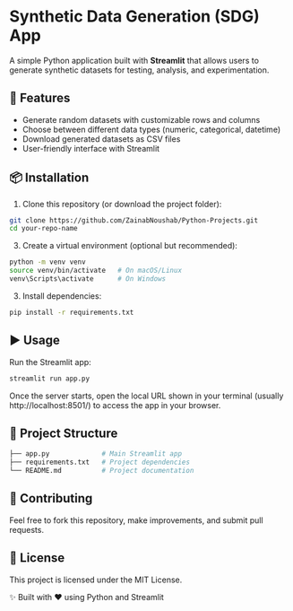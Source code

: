 # Synthetic Data Generation (SDG) App  

A simple Python application built with **Streamlit** that allows users to generate synthetic datasets for testing, analysis, and experimentation.  

## 🚀 Features  
- Generate random datasets with customizable rows and columns  
- Choose between different data types (numeric, categorical, datetime)  
- Download generated datasets as CSV files  
- User-friendly interface with Streamlit  

## 📦 Installation  

1. Clone this repository (or download the project folder):  

```bash
git clone https://github.com/ZainabNoushab/Python-Projects.git
cd your-repo-name
```

3. Create a virtual environment (optional but recommended):

```bash
python -m venv venv
source venv/bin/activate   # On macOS/Linux
venv\Scripts\activate      # On Windows
```

3. Install dependencies:

```bash
pip install -r requirements.txt
```

## ▶️ Usage
Run the Streamlit app:

```bash
streamlit run app.py
```

Once the server starts, open the local URL shown in your terminal (usually http://localhost:8501/) to access the app in your browser.

## 📂 Project Structure
```bash
├── app.py             # Main Streamlit app
├── requirements.txt   # Project dependencies
└── README.md          # Project documentation
```

## 🤝 Contributing

Feel free to fork this repository, make improvements, and submit pull requests.

## 📜 License

This project is licensed under the MIT License.

✨ Built with ❤️ using Python and Streamlit

